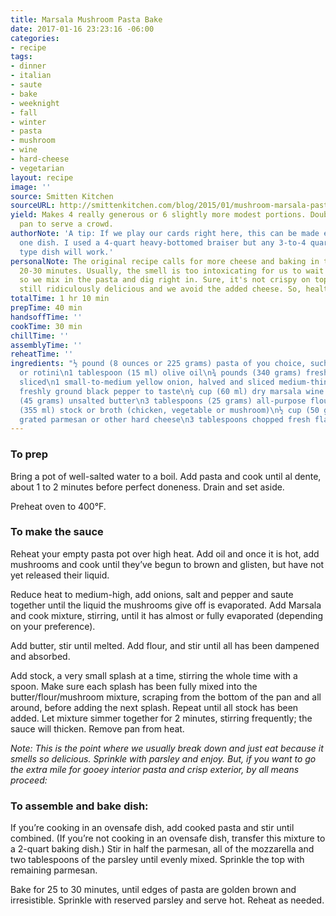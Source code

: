 ```yaml
---
title: Marsala Mushroom Pasta Bake
date: 2017-01-16 23:23:16 -06:00
categories:
- recipe
tags:
- dinner
- italian
- saute
- bake
- weeknight
- fall
- winter
- pasta
- mushroom
- wine
- hard-cheese
- vegetarian
layout: recipe
image: ''
source: Smitten Kitchen
sourceURL: http://smittenkitchen.com/blog/2015/01/mushroom-marsala-pasta-bake/
yield: Makes 4 really generous or 6 slightly more modest portions. Double in a 9x13-inch
  pan to serve a crowd.
authorNote: 'A tip: If we play our cards right here, this can be made entirely in
  one dish. I used a 4-quart heavy-bottomed braiser but any 3-to-4 quart stovetop-to-oven
  type dish will work.'
personalNote: The original recipe calls for more cheese and baking in the oven for
  20-30 minutes. Usually, the smell is too intoxicating for us to wait that long,
  so we mix in the pasta and dig right in. Sure, it's not crispy on top, but it's
  still ridiculously delicious and we avoid the added cheese. So, healthy?
totalTime: 1 hr 10 min
prepTime: 40 min
handsoffTime: ''
cookTime: 30 min
chillTime: ''
assemblyTime: ''
reheatTime: ''
ingredients: "½ pound (8 ounces or 225 grams) pasta of you choice, such as a ziti
  or rotini\n1 tablespoon (15 ml) olive oil\n¾ pounds (340 grams) fresh mushroom,
  sliced\n1 small-to-medium yellow onion, halved and sliced medium-thin\nSalt and
  freshly ground black pepper to taste\n¼ cup (60 ml) dry marsala wine \n3 tablespoons
  (45 grams) unsalted butter\n3 tablespoons (25 grams) all-purpose flour\n1 ½ cups
  (355 ml) stock or broth (chicken, vegetable or mushroom)\n½ cup (50 grams) finely
  grated parmesan or other hard cheese\n3 tablespoons chopped fresh flat-leaf parsley"
---
```


### To prep

Bring a pot of well-salted water to a boil. Add pasta and cook until al dente, about 1 to 2 minutes before perfect doneness. Drain and set aside.

Preheat oven to 400°F.

### To make the sauce

Reheat your empty pasta pot over high heat. Add oil and once it is hot, add mushrooms and cook until they’ve begun to brown and glisten, but have not yet released their liquid.

Reduce heat to medium-high, add onions, salt and pepper and saute together until the liquid the mushrooms give off is evaporated. Add Marsala and cook mixture, stirring, until it has almost or fully evaporated (depending on your preference).

Add butter, stir until melted. Add flour, and stir until all has been dampened and absorbed.

Add stock, a very small splash at a time, stirring the whole time with a spoon. Make sure each splash has been fully mixed into the butter/flour/mushroom mixture, scraping from the bottom of the pan and all around, before adding the next splash. Repeat until all stock has been added. Let mixture simmer together for 2 minutes, stirring frequently; the sauce will thicken. Remove pan from heat.

*Note: This is the point where we usually break down and just eat because it smells so delicious. Sprinkle with parsley and enjoy. But, if you want to go the extra mile for gooey interior pasta and crisp exterior, by all means proceed:*

### To assemble and bake dish:

If you’re cooking in an ovensafe dish, add cooked pasta and stir until combined. (If you’re not cooking in an ovensafe dish, transfer this mixture to a 2-quart baking dish.) Stir in half the parmesan, all of the mozzarella and two tablespoons of the parsley until evenly mixed. Sprinkle the top with remaining parmesan.

Bake for 25 to 30 minutes, until edges of pasta are golden brown and irresistible. Sprinkle with reserved parsley and serve hot. Reheat as needed.
